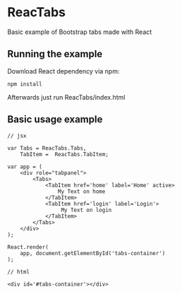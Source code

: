 # ReacTabs
Basic example of Bootstrap tabs made with React

## Running the example

Download React dependency via npm:
    
    npm install
   
Afterwards just run ReacTabs/index.html

## Basic usage example
    
    // jsx
    
    var Tabs = ReacTabs.Tabs,
        TabItem =  ReacTabs.TabItem;

    var app = (
        <div role="tabpanel">
            <Tabs>
                <TabItem href='home' label='Home' active>
                    My Text on home 
                </TabItem>
                <TabItem href='login' label='Login'>
                     My Text on login
                </TabItem>
            </Tabs>
        </div>
    );

    React.render(
        app, document.getElementById('tabs-container')
    );
    
    // html
    
    <div id='#tabs-container'></div>
